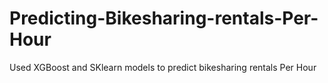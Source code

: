 # Predicting-Bikesharing-rentals-Per-Hour
Used XGBoost and SKlearn models to predict bikesharing rentals Per Hour
